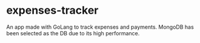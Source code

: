 # expenses-tracker

An app made with GoLang to track expenses and payments. MongoDB has been selected as the DB due to its high performance. 